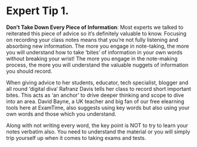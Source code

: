 # Expert Tip 1.

__Don’t Take Down Every Piece of Information__: Most experts we talked to reiterated this piece of advice so it’s definitely valuable to know. Focusing on recording your class notes means that you’re not fully listening and absorbing new information. The more you engage in note-taking, the more you will understand how to take ‘bites’ of information in your own words without breaking your wrist! The more you engage in the note-making process, the more you will understand the valuable nuggets of information you should record. 

When giving advice to her students, educator, tech specialist, blogger and all round ‘digital diva’ Rafranz Davis tells her class to record short important bites. This acts as ‘an anchor’ to drive deeper thinking and scope to dive into an area. David Bayne, a UK teacher and big fan of our free elearning tools here at ExamTime, also suggests using key words but also using your own words and those which you understand.

Along with not writing every word, the key point is NOT to try to learn your notes verbatim also. You need to understand the material or you will simply trip yourself up when it comes to taking exams and tests.
